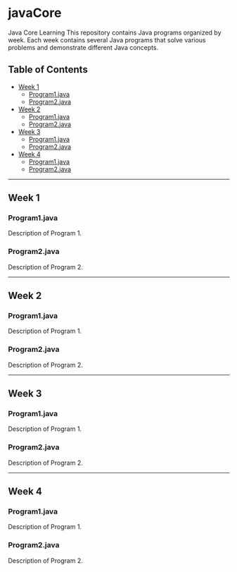 # javaCore
Java Core Learning
This repository contains Java programs organized by week. Each week contains several Java programs that solve various problems and demonstrate different Java concepts.

## Table of Contents

- [Week 1](#week-1)
  - [Program1.java](./week1/Program1.java)
  - [Program2.java](./week1/Program2.java)
- [Week 2](#week-2)
  - [Program1.java](./week2/Program1.java)
  - [Program2.java](./week2/Program2.java)
- [Week 3](#week-3)
  - [Program1.java](./week3/Program1.java)
  - [Program2.java](./week3/Program2.java)
- [Week 4](#week-4)
  - [Program1.java](./week4/Program1.java)
  - [Program2.java](./week4/Program2.java)

---

## Week 1
### Program1.java
Description of Program 1.

### Program2.java
Description of Program 2.

---

## Week 2
### Program1.java
Description of Program 1.

### Program2.java
Description of Program 2.

---

## Week 3
### Program1.java
Description of Program 1.

### Program2.java
Description of Program 2.

---

## Week 4
### Program1.java
Description of Program 1.

### Program2.java
Description of Program 2.
